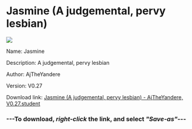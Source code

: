 # Jasmine (A judgemental, pervy lesbian)

<img src = "https://raw.githubusercontent.com/Arbiter1223/Koukou-Gurashi-Custom-Students/master/Students/Files/Jasmine%20(A%20judgemental%2C%20pervy%20lesbian).png">

Name: Jasmine

Description: A judgemental, pervy lesbian

Author: AjTheYandere

Version: V0.27

Download link: <a href="https://raw.githubusercontent.com/Arbiter1223/Koukou-Gurashi-Custom-Students/master/Students/Files/Jasmine%20(A%20judgemental%2C%20pervy%20lesbian)%20-%20AjTheYandere%2C%20V0.27.student">Jasmine (A judgemental, pervy lesbian) - AjTheYandere, V0.27.student</a>

### ---**To download, _right-click_ the link, and select _"Save-as"_**---

